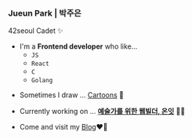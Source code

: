 ### Jueun Park | 박주은
42seoul Cadet ✨

+ I'm a **Frontend developer** who like...
   + `JS`
   + `React`
   + `C`
   + `Golang`

- Sometimes I draw  ...  [Cartoons](https://www.instagram.com/urongtoon/) 🎨
- Currently working on  ...  **[예술가를 위한 웹빌더, 온잇](https://github.com/Mapps-unit)** 👩‍🎨
       
  
- Come and visit my [Blog](https://juepark.com/)❤️‍🔥
